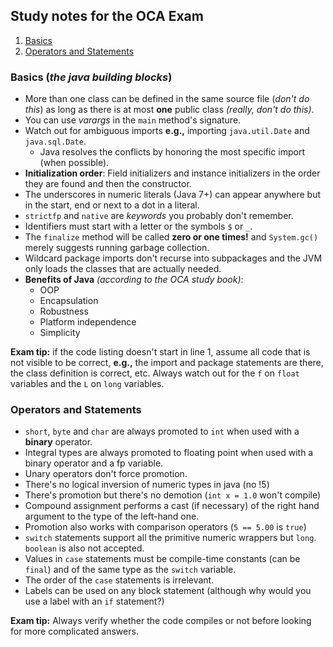 ## Study notes for the OCA Exam
1. [Basics](#basics)
2. [Operators and Statements](#operators)

<a name="basics"></a>
### Basics (*the java building blocks*)

* More than one class can be defined in the same source file (*don't do this*) as long as there is at most **one** public class *(really, don't do this)*.
* You can use *varargs* in the `main` method's signature.
* Watch out for ambiguous imports **e.g.,** importing `java.util.Date` and `java.sql.Date`.
  * Java resolves the conflicts by honoring the most specific import (when possible).
* **Initialization order**: Field initializers and instance initializers in the order they are found and then the constructor.
* The underscores in numeric literals (Java 7+) can appear anywhere but in the start, end or next to a dot in a literal.
* `strictfp` and `native` are *keywords* you probably don't remember.
* Identifiers must start with a letter or the symbols `$` or `_`.
* The `finalize` method will be called **zero or one times!** and `System.gc()` merely suggests running garbage collection. 
* Wildcard package imports don't recurse into subpackages and the JVM only loads the classes that are actually needed.
*  **Benefits of Java** *(according to the OCA study book)*:
   * OOP
   * Encapsulation
   * Robustness
   * Platform independence
   * Simplicity

**Exam tip:** if the code listing doesn't start in line 1, assume all code that is not visible to be correct, **e.g.,** the import and package statements are there, the class definition is correct, etc. Always watch out for the `f` on `float` variables and the `L` on `long` variables.

<a name="operators"></a>
### Operators and Statements

* `short`, `byte` and `char` are always promoted to `int` when used with a **binary** operator.
* Integral types are always promoted to floating point when used with a binary operator and a fp variable.
* Unary operators don't force promotion.
* There's no logical inversion of numeric types in java (no !5)
* There's promotion but there's no demotion (`int x = 1.0` won't compile)
* Compound assignment performs a cast (if necessary) of the right hand argument to the type of the left-hand one.
* Promotion also works with comparison operators (`5 == 5.00` is `true`)
* `switch` statements support all the primitive numeric wrappers but `long`. `boolean` is also not accepted.
* Values in `case` statements must be compile-time constants (can be `final`) and of the same type as the `switch` variable.
* The order of the `case` statements is irrelevant.
* Labels can be used on any block statement (although why would you use a label with an `if` statement?)

**Exam tip:** Always verify whether the code compiles or not before looking for more complicated answers.

